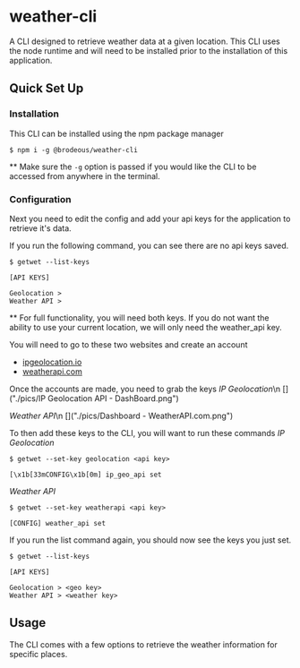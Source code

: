 # weather-cli

A CLI designed to retrieve weather data at a given location. This CLI uses the node runtime and will need to be installed prior to the installation of this application.

## Quick Set Up

### Installation
This CLI can be installed using the npm package manager
```
$ npm i -g @brodeous/weather-cli
```
\*\* Make sure the `-g` option is passed if you would like the CLI to be accessed from anywhere in the terminal.

### Configuration
Next you need to edit the config and add your api keys for the application to retrieve it's data.

If you run the following command, you can see there are no api keys saved.
```
$ getwet --list-keys

[API KEYS]

Geolocation > 
Weather API > 
```
\*\* For full functionality, you will need both keys. If you do not want the ability to use your current location, we will only need the weather_api key.

You will need to go to these two websites and create an account
- [ipgeolocation.io](https://ipgeolocation.io/)
- [weatherapi.com](https://www.weatherapi.com/)

Once the accounts are made, you need to grab the keys
*IP Geolocation*\n
[]("./pics/IP Geolocation API - DashBoard.png")

*Weather API*\n
[]("./pics/Dashboard - WeatherAPI.com.png")

To then add these keys to the CLI, you will want to run these commands
*IP Geolocation*
```
$ getwet --set-key geolocation <api key>

[\x1b[33mCONFIG\x1b[0m] ip_geo_api set
```
*Weather API*
```
$ getwet --set-key weatherapi <api key>

[CONFIG] weather_api set
```

If you run the list command again, you should now see the keys you just set.
```
$ getwet --list-keys

[API KEYS]

Geolocation > <geo key>
Weather API > <weather key>
```

## Usage
The CLI comes with a few options to retrieve the weather information for specific places.
```
```
